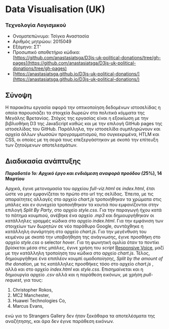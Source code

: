 
# Data Visualisation (UK)
### Τεχνολογία Λογισμικού
* Ονοματεπώνυμο: Τσίγκα Αναστασία
* Αριθμός μητρώου: 2015049		
* Εξάμηνο: ΣΤ'
* Προσωπικό αποθετήριο κώδικα: [https://github.com/anastasiatsga/D3js-uk-political-donations/tree/gh-pages](https://github.com/anastasiatsga/D3js-uk-political-donations/tree/gh-pages)
* [https://anastasiatsga.github.io/D3js-uk-political-donations/](https://anastasiatsga.github.io/D3js-uk-political-donations/)
## Σύνοψη
Η παρακάτω εργασία αφορά την οπτικοποίηση δεδομένων ιστοσελίδας η οποία παρουσιάζει τα στοιχεία δωρεών στα πολιτικά κόμματα της Μεγάλης Βρετανίας. Στόχος της εργασίας είναι η εξοικίωση με την βιβλιοθήκη D3 της JavaScript καθώς και με την επιλογή GitHub pages της ιστοσελίδας του GitHub. Παράλληλα, την ιστοσελίδα συμπληρώνουν και αρχεία άλλων γλωσσών προγραμματισμού, πιο συγκεκριμένα, HTLM και CSS, οι οποίες με τη σειρά τους επεξεργάστηκαν με σκοπό την επίτευξη των ζητούμενων αποτελεσμάτων. 

## Διαδικασία ανάπτυξης
***Παραδοτέο 1ο: Αρχικό έργο και ενδιάμεση αναφορά προόδου (2*5%), 14 Μαρτίου**

Αρχικά, έγινε μετονομασία του αρχείου *full-viz.html* σε *index.html*, έτσι ώστε να μην εμφανίζεται το πρώτο στο url της σελίδας. Έπειτα, με τις απαραίτητες αλλαγές στο αρχείο *chart.js* τροποιήθηκαν τα χρώματα στις μπάλες και εν συνεχεία τροποιήθηκαν τα κουτιά που εμφανίζονται στην επιλογή *Split By Party*, στο αρχείο *style.css*.  Για την παραγωγή ήχου κατά το πάτημα κουμπιού, ανέβηκε ένα αρχείο *.mp3* και δημιουργήθηκαν οι κατάλληλες γραμμές κώδικα στο αρχείο *index.html*.  Για την εμφάνιση των στοιχείων των δωρητών σε νέο παράθυρο Google, συντάχθηκε η κατάλληλη συνάρτηση στο αρχείο *chart.js*. Για την μεγένθυση του κειμένου με σκοπό την υποβοήθηση της ανάγνωσης, έγινε προσθήκη στο αρχείο *style.css* ο selector *hover*. Για τη φωνητική ομιλία όταν το ποντίκι βρίσκεται μέσα στις μπάλες, έγινε χρήση του *script* [Responsive Voice](https://responsivevoice.org/), μαζί με την κατάλληλη τροποίηση του κώδικα στο αρχείο *chart.js*. Τέλος, δημιουργήθηκε ένα επιπλέον κουμπί ομαδοποίησης, *Split by the amount of the donation*, με τις κατάλληλες προσθήκες τόσο στο αρχείο *chart.js* , αλλά και στο αρχείο *index.html* και *style.css*.  Επισημαίνεται και η δημιουργία αρχείο *.csv* αλλά και η παράθεση εικόνων, με χρήση *pull-request*, για τους:
1.  Christopher Rokos, 
2.  MC2 Manchester, 
3.  Huawei Technologies Co, 
4.  Marcus Evans, 

ενώ για το Strangers Gallery δεν ήταν ξεκάθαρα τα αποτελέσματα της αναζήτησης, και άρα δεν έγινε παράθεση εικόνων.

